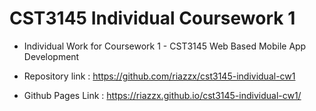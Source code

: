 # CST3145 Individual Coursework 1 
 - Individual Work for Coursework 1 - CST3145 Web Based Mobile App Development
 
 - Repository link : https://github.com/riazzx/cst3145-individual-cw1
 - Github Pages Link : https://riazzx.github.io/cst3145-individual-cw1/ 

